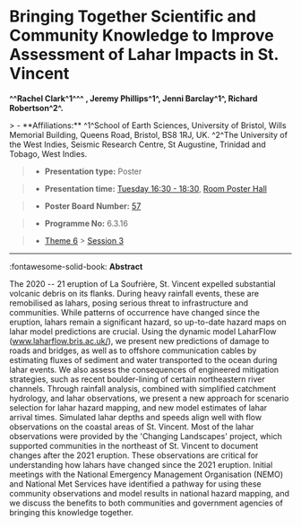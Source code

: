 # Bringing Together Scientific and Community Knowledge to Improve Assessment of Lahar Impacts in St. Vincent

**^^Rachel Clark^1^^^ , Jeremy Phillips^1^, Jenni Barclay^1^, Richard Robertson^2^.**

<!-- more -->> - **Affiliations:** ^1^School of Earth Sciences, University of Bristol, Wills Memorial Building, Queens Road, Bristol, BS8 1RJ, UK. ^2^The University of the West Indies, Seismic Research Centre, St Augustine, Trinidad and Tobago, West Indies.

> - **Presentation type:** Poster

> - **Presentation time:** [Tuesday 16:30 - 18:30](../sessions_comparison.md#__tabbed_2_6), [Room Poster Hall](../maps_venue.md#__tabbed_1_1)

> - **Poster Board Number:** [57](../map_poster_boards.md#tuesday)

> - **Programme No:** 6.3.16

> - [Theme 6](../theme6.md) > [Session 3](../sessions/session-6-3.md)

--- 

:fontawesome-solid-book: **Abstract**

The 2020 -- 21 eruption of La Soufrière, St. Vincent expelled substantial volcanic debris on its flanks. During heavy rainfall events, these are remobilised as lahars, posing serious threat to infrastructure and communities. While patterns of occurrence have changed since the eruption, lahars remain a significant hazard, so up-to-date hazard maps on lahar model predictions are crucial. Using the dynamic model LaharFlow (www.laharflow.bris.ac.uk/), we present new predictions of damage to roads and bridges, as well as to offshore communication cables by estimating fluxes of sediment and water transported to the ocean during lahar events. We also assess the consequences of engineered mitigation strategies, such as recent boulder-lining of certain northeastern river channels. Through rainfall analysis, combined with simplified catchment hydrology, and lahar observations, we present a new approach for scenario selection for lahar hazard mapping, and new model estimates of lahar arrival times. Simulated lahar depths and speeds align well with flow observations on the coastal areas of St. Vincent. Most of the lahar observations were provided by the 'Changing Landscapes' project, which supported communities in the northeast of St. Vincent to document changes after the 2021 eruption. These observations are critical for understanding how lahars have changed since the 2021 eruption. Initial meetings with the National Emergency Management Organisation (NEMO) and National Met Services have identified a pathway for using these community observations and model results in national hazard mapping, and we discuss the benefits to both communities and government agencies of bringing this knowledge together.

